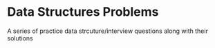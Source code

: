 # Data Structures Problems
A series of practice  data strcuture/interview questions along with their solutions
